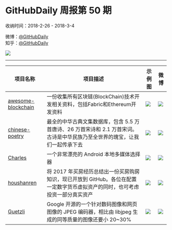# GitHubDaily 周报第 50 期

收纳时间：2018-2-26 - 2018-3-4

微博：[@GitHubDaily](https://weibo.com/GitHubDaily)    
知乎：[@GitHubDaily](https://www.zhihu.com/people/githubdaily)

![](https://raw.githubusercontent.com/GitHubDaily/GitHubDaily/master/assets/weixin.png)

---

项目名称 | 项目描述 | 示例图 | 微博
--- | --- | --- | ---
[awesome-blockchain](status.github_url) | 一份收集所有区块链(BlockChain)技术开发相关资料，包括Fabric和Ethereum开发资料 | ![](http://wx1.sinaimg.cn/large/006fiYtfly1fou7m08slqj31f670x1ky.jpg) | [![](https://raw.githubusercontent.com/GitHubDaily/GitHubDaily/master/assets/sina_logo.png)](https://weibo.com/5722964389/G5jCsbiwT)
[chinese-poetry](status.github_url) | 最全的中华古典文集数据库，包含 5.5 万首唐诗、26 万首宋诗和 2.1 万首宋词。古诗是中华民族乃至全世界的瑰宝，让我们一起传承下去 | ![](http://wx2.sinaimg.cn/large/006fiYtfly1fou7dpcp2dj31go27u4qr.jpg) | [![](https://raw.githubusercontent.com/GitHubDaily/GitHubDaily/master/assets/sina_logo.png)](https://weibo.com/5722964389/G5abYnv5)
[Charles](status.github_url) | 一个非常漂亮的 Android 本地多媒体选择器 | ![](http://wx3.sinaimg.cn/large/006fiYtfly1fot2pwbb4oj30u01hctg8.jpg) | [![](https://raw.githubusercontent.com/GitHubDaily/GitHubDaily/master/assets/sina_logo.png)](https://weibo.com/5722964389/G50Lt7nWO)
[houshanren](status.github_url) | 将 2017 年买房经历总结出一份买房购房知识，现已开放到 GitHub。各位在配置一定数字货币虚拟资产的同时，也可考虑投资一部分真实资产 | ![](http://wx3.sinaimg.cn/large/006fiYtfgy1fotw0hd2ggj30u6368kaz.jpg) | [![](https://raw.githubusercontent.com/GitHubDaily/GitHubDaily/master/assets/sina_logo.png)](https://weibo.com/5722964389/G4Um0hQ7Z)
[Guetzli](status.github_url) |  Google 开源的一个针对数码图像和网页图像的 JPEG 编码器，相比由 libjpeg 生成的同等质量的图像还要小 20~30% | ![](http://wx4.sinaimg.cn/large/006fiYtfly1fot1y1l63oj31e00k2wkj.jpg) | [![](https://raw.githubusercontent.com/GitHubDaily/GitHubDaily/master/assets/sina_logo.png)](https://weibo.com/5722964389/G4RkYfkkQ)
